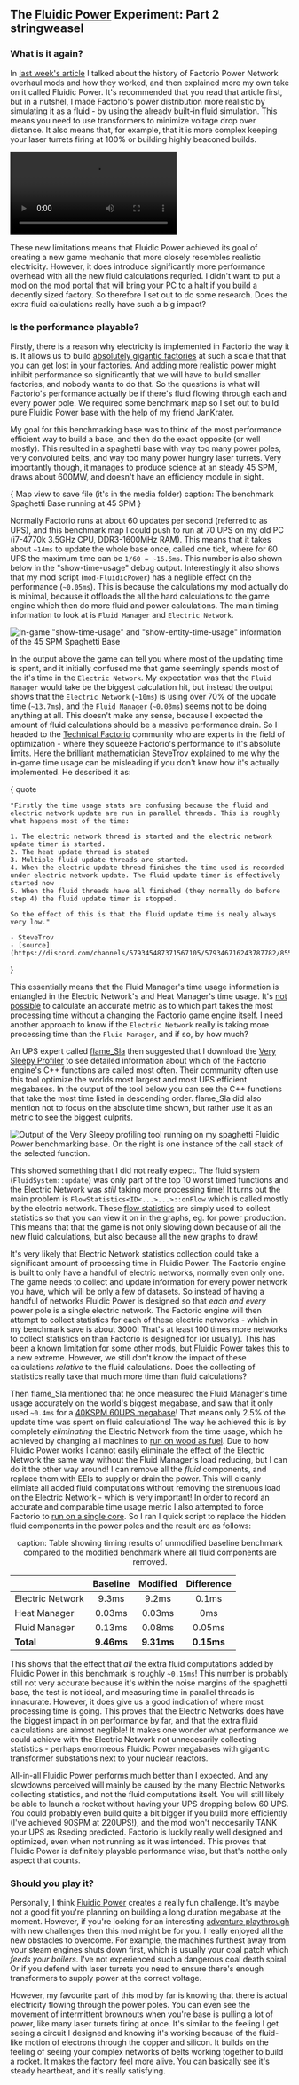## The [Fluidic Power](https://mods.factorio.com/mod/FluidicPower) Experiment: Part 2 <author>stringweasel</author>

### What is it again?

In [last week's article](https://alt-f4.blog/ALTF4-51/) I talked about the history of Factorio Power Network overhaul mods and how they worked, and then explained more my own take on it called Fluidic Power. It's recommended that you read that article first, but in a nutshel, I made Factorio's power distribution more realistic by simulating it as a fluid - by using the already built-in fluid simulation. This means you need to use transformers to minimize voltage drop over distance. It also means that, for example, that it is more complex keeping your laser turrets firing at 100% or building highly beaconed builds.

![An exmaple of biters attacking an outpost with \"show-fluid-box-info\" turned on. The green bar shows the fluid level and blue shows the fluid speed. Notice the lasers intermediatelly turning off.](media/biters-attack.mp4)

These new limitations means that Fluidic Power achieved its goal of creating a new game mechanic that more closely resembles realistic electricity. However, it does introduce significantly more performance overhead with all the new fluid calculations requried. I didn't want to put a mod on the mod portal that will bring your PC to a halt if you build a decently sized factory. So therefore I set out to do some research. Does the extra fluid calculations really have such a big impact?

### Is the performance playable?

Firstly, there is a reason why electricity is implemented in Factorio the way it is. It allows us to build [absolutely gigantic factories](https://forums.factorio.com/viewtopic.php?f=204&t=60816) at such a scale that that you can get lost in your factories. And adding more realistic power might inhibit performance so significantly that we will have to build smaller factories, and nobody wants to do that. So the questions is what will Factorio's performance actually be if there's fluid flowing through each and every power pole. We required some benchmark map so I set out to build pure Fluidic Power base with the help of my friend JanKrater. 

My goal for this benchmarking base was to think of the most performance efficient way to build a base, and then do the exact opposite (or well mostly). This resulted in a spaghetti base with way too many power poles, very convoluted belts, and way too many power hungry laser turrets. Very importantly though, it manages to produce science at an steady 45 SPM, draws about 600MW, and doesn't have an efficiency module in sight.

{ 
    Map view to save file (it's in the media folder)
    caption: The benchmark Spaghetti Base running at 45 SPM
}

Normally Factorio runs at about 60 updates per second (referred to as UPS), and this benchmark map I could push to run at 70 UPS on my old PC (i7-4770k 3.5GHz CPU, DDR3-1600MHz RAM). This means that it takes about `~14ms` to update the whole base once, called one tick, where for 60 UPS the maximum time can be `1/60 = ~16.6ms`. This number is also shown below in the "show-time-usage" debug output. Interestingly it also shows that my mod script (`mod-FluidicPower`) has a neglible effect on the performance (`~0.05ms`). This is because the calculations my mod actually do is minimal, because it offloads the all the hard calculations to the game engine which then do more fluid and power calculations. The main timing information to look at is `Fluid Manager` and `Electric Network`.

![In-game "show-time-usage" and "show-entity-time-usage" information of the 45 SPM Spaghetti Base](media/show-time-usage.png)

In the output above the game can tell you where most of the updating time is spent, and it initially confused me that game seemingly spends most of the it's time in the `Electric Network`. My expectation was that the `Fluid Manager` would take be the biggest calculation hit, but instead the output shows that the `Electric Network` (`~10ms`) is using over 70% of the update time (`~13.7ms`), and the `Fluid Manager` (`~0.03ms`) seems not to be doing anything at all. This doesn't make any sense, because I expected the amount of fluid calculations should be a massive performance drain. So I headed to the [Technical Factorio](reddit.com/r/technicalfactorio) community who are experts in the field of optimization - where they squeeze Factorio's performance to it's absolute limits. Here the brilliant mathematician SteveTrov explained to me why the in-game time usage can be misleading if you don't know how it's actually implemented. He described it as:

{
    quote

    "Firstly the time usage stats are confusing because the fluid and electric network update are run in parallel threads. This is roughly what happens most of the time:

    1. The electric network thread is started and the electric network update timer is started. 
    2. The heat update thread is stated
    3. Multiple fluid update threads are started. 
    4. When the electric update thread finishes the time used is recorded under electric network update. The fluid update timer is effectively started now
    5. When the fluid threads have all finished (they normally do before step 4) the fluid update timer is stopped. 

    So the effect of this is that the fluid update time is nealy always very low."

    - SteveTrov 
    - [source](https://discord.com/channels/579345487371567105/579346716243787782/855875612274851881)
}

This essentially means that the Fluid Manager's time usage information is entangled in the Electric Network's and Heat Manager's time usage. It's [not possible](https://discord.com/channels/579345487371567105/579345487837003836/784493971824312340) to calculate an accurate metric as to which part takes the most processing time without a changing the Factorio game engine itself. I need another approach to know if the `Electric Network` really is taking more processing time than the `Fluid Manager`, and if so, by how much?

An UPS expert called [flame_Sla](https://www.reddit.com/r/technicalfactorio/comments/ks2xtk/20k_spm_201000spm_belts_v30/) then suggested that I download the [Very Sleepy Profiler](http://www.codersnotes.com/sleepy/) to see detailed information about which of the Factorio engine's C++ functions are called most often. Their community often use this tool optimize the worlds most largest and most UPS efficient megabases. In the output of the tool below you can see the C++ functions that take the most time listed in descending order. flame_Sla did also mention not to focus on the absolute time shown, but rather use it as an metric to see the biggest culprits.

![Output of the Very Sleepy profiling tool running on my spaghetti Fluidic Power benchmarking base. On the right is one instance of the call stack of the selected function.](media/sleepy-cs-output.png)

This showed something that I did not really expect. The fluid system (`FluidSystem::update`) was only part of the top 10 worst timed functions and the Electric Network was _still_ taking more processing time! It turns out the main problem is `FlowStatistics<ID<...>...>::onFlow` which is called mostly by the electric network. These [flow statistics](https://lua-api.factorio.com/latest/LuaFlowStatistics.htm) are simply used to collect statistics so that you can view it on in the graphs, eg. for power production. This means that that the game is not only slowing down because of all the new fluid calculations, but also because all the new graphs to draw!

It's very likely that Electric Network statistics collection could take a significant amount of processing time in Fluidic Power. The Factorio engine is built to only have a handful of electric networks, normally even only one. The game needs to collect and update information for every power network you have, which will be only a few of datasets. So instead of having a handful of networks Fluidic Power is designed so that _each and every_ power pole is a single electric network. The Factorio engine will then attempt to collect statistics for each of these electric networks - which in my benchmark save is about 3000! That's at least 100 times more networks to collect statistics on than Factorio is designed for (or usually). This has been a known limitation for some other mods, but Fluidic Power takes this to a new extreme. However, we still don't know the impact of these calculations _relative_ to the fluid calculations. Does the collecting of statistics really take that much more time than fluid calculations?

Then flame_Sla mentioned that he once measured the Fluid Manager's time usage accurately on the world's biggest megabase, and saw that it only used `~0.4ms` for a [40KSPM 60UPS megabase](https://www.reddit.com/r/factorio/comments/nmxayx/new_ups_record_40k_spm_60_ups_no_mods_details_in/)! That means only 2.5% of the update time was spent on fluid calculations! The way he achieved this is by completely _eliminating_ the Electric Network from the time usage, which he achieved by changing all machines to [run on wood as fuel](https://discord.com/channels/579345487371567105/579346716243787782/825170120162148383). Due to how Fluidic Power works I cannot easily eliminate the effect of the Electric Network the same way without the Fluid Manager's load reducing, but I can do it the other way around! I can remove all the _fluid_ components, and replace them with EEIs to supply or drain the power. This will cleanly elimiate all added fluid computations without removing the strenuous load on the Electric Network - which is very important! In order to record an accurate and comparable time usage metric I also attempted to force Factorio to [run on a single core](https://www.reddit.com/r/technicalfactorio/comments/mead38/how_to_turn_off_multithreading_to_get_more_useful/). So I ran I quick script to replace the hidden fluid components in the power poles and the result are as follows:

<center>

caption: Table showing timing results of unmodified baseline benchmark compared to the modified benchmark where all fluid components are removed.

|                  	| Baseline 	| Modified 	| Difference 	|
|------------------	|:--------:	|:--------: |:-----------:|
| Electric Network 	| 9.3ms    	| 9.2ms     | 0.1ms      	|
| Heat Manager     	| 0.03ms   	| 0.03ms    | 0ms        	|
| Fluid Manager    	| 0.13ms   	| 0.08ms    | 0.05ms     	|
| **Total**         | **9.46ms**|**9.31ms** | **0.15ms**    |

</center>

This shows that the effect that _all_ the extra fluid computations added by Fluidic Power in this benchmark is roughly `~0.15ms`! This number is probably still not very accurate because it's within the noise margins of the spaghetti base, the test is not ideal, and measuring time in parallel threads is innacurate. However, it does give us a good indication of where most processing time is going. This proves that the Electric Networks does have the biggest impact in on performance by far, and that the extra fluid calculations are almost neglible! It makes one wonder what performance we could achieve with the Electric Network not unnecesarily collecting statistics - perhaps enormeous Fluidic Power megabases with gigantic transformer substations next to your nuclear reactors.

All-in-all Fluidic Power performs much better than I expected. And any slowdowns perceived will mainly be caused by the many Electric Networks collecting statistics, and not the fluid computations itself. You will still likely be able to launch a rocket without having your UPS dropping below 60 UPS. You could probably even build quite a bit bigger if you build more efficiently (I've achieved 90SPM at 220UPS!), and the mod won't neccesarily TANK your UPS as Rseding predicted. Factorio is luckily really well designed and optimized, even when not running as it was intended. This proves that Fluidic Power is definitely playable performance wise, but that's notthe only aspect that counts.

### Should you play it?

Personally, I think [Fluidic Power](https://mods.factorio.com/mod/FluidicPower) creates a really fun challenge. It's maybe not a good fit you're planning on building a long duration megabase at the moment. However, if you're looking for an interesting [adventure playthrough](https://www.reddit.com/r/factorio/comments/qna0s7/comment/hjinkhd/?utm_source=share&utm_medium=web2x&context=3) with new challenges then this mod might be for you. I really enjoyed all the new obstacles to overcome. For example, the machines furthest away from your steam engines shuts down first, which is usually your coal patch which _feeds your boilers_. I've not experienced such a dangerous coal death spiral. Or if you defend with laser turrets you need to ensure there's enough transformers to supply power at the correct voltage.

However, my favourite part of this mod by far is knowing that there is actual electricity flowing through the power poles. You can even see the movement of intermittent brownouts when you're base is pulling a lot of power, like many laser turrets firing at once. It's similar to the feeling I get seeing a circuit I designed and knowing it's working because of the fluid-like motion of electrons through the copper and silicon. It builds on the feeling of seeing your complex networks of belts working together to build a rocket. It makes the factory feel more alive. You can basically see it's steady heartbeat, and it's really satisfying.